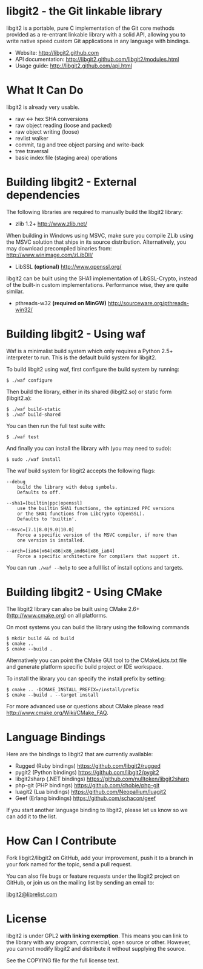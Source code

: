 libgit2 - the Git linkable library
======================

libgit2 is a portable, pure C implementation of the Git core methods provided as a
re-entrant linkable library with a solid API, allowing you to write native
speed custom Git applications in any language with bindings.

* Website: <http://libgit2.github.com>
* API documentation: <http://libgit2.github.com/libgit2/modules.html>
* Usage guide: <http://libgit2.github.com/api.html>

What It Can Do
==================================

libgit2 is already very usable.

* raw <-> hex SHA conversions
* raw object reading (loose and packed)
* raw object writing (loose)
* revlist walker
* commit, tag and tree object parsing and write-back
* tree traversal
* basic index file (staging area) operations

Building libgit2 - External dependencies
========================================

The following libraries are required to manually build the libgit2 library:

* zlib 1.2+ <http://www.zlib.net/>

When building in Windows using MSVC, make sure you compile ZLib using the MSVC solution that ships in its source distribution.
Alternatively, you may download precompiled binaries from: <http://www.winimage.com/zLibDll/>

* LibSSL **(optional)** <http://www.openssl.org/>

libgit2 can be built using the SHA1 implementation of LibSSL-Crypto, instead of the built-in custom implementations. Performance wise, they are quite similar.

* pthreads-w32 **(required on MinGW)** <http://sourceware.org/pthreads-win32/>

Building libgit2 - Using waf
======================

Waf is a minimalist build system which only requires a Python 2.5+ interpreter to run. This is the default build system for libgit2.

To build libgit2 using waf, first configure the build system by running:

    $ ./waf configure

Then build the library, either in its shared (libgit2.so) or static form (libgit2.a):

    $ ./waf build-static
    $ ./waf build-shared

You can then run the full test suite with:

    $ ./waf test

And finally you can install the library with (you may need to sudo):

    $ sudo ./waf install

The waf build system for libgit2 accepts the following flags:

	--debug
		build the library with debug symbols.
		Defaults to off.

	--sha1=[builtin|ppc|openssl]
		use the builtin SHA1 functions, the optimized PPC versions
		or the SHA1 functions from LibCrypto (OpenSSL).
		Defaults to 'builtin'.

	--msvc=[7.1|8.0|9.0|10.0]
		Force a specific version of the MSVC compiler, if more than
		one version is installed.

	--arch=[ia64|x64|x86|x86_amd64|x86_ia64]
		Force a specific architecture for compilers that support it.

You can run `./waf --help` to see a full list of install options and
targets.


Building libgit2 - Using CMake
==============================

The libgit2 library can also be built using CMake 2.6+ (<http://www.cmake.org>) on all platforms.

On most systems you can build the library using the following commands

	$ mkdir build && cd build
	$ cmake ..
	$ cmake --build .

Alternatively you can point the CMake GUI tool to the CMakeLists.txt file and generate platform specific build project or IDE workspace.

To install the library you can specify the install prefix by setting:

	$ cmake .. -DCMAKE_INSTALL_PREFIX=/install/prefix
	$ cmake --build . --target install

For more advanced use or questions about CMake please read <http://www.cmake.org/Wiki/CMake_FAQ>.


Language Bindings
==================================

Here are the bindings to libgit2 that are currently available:

* Rugged (Ruby bindings) <https://github.com/libgit2/rugged>
* pygit2 (Python bindings) <https://github.com/libgit2/pygit2>
* libgit2sharp (.NET bindings) <https://github.com/nulltoken/libgit2sharp>
* php-git (PHP bindings) <https://github.com/chobie/php-git>
* luagit2 (Lua bindings) <https://github.com/Neopallium/luagit2>
* Geef (Erlang bindings) <https://github.com/schacon/geef>

If you start another language binding to libgit2, please let us know so
we can add it to the list.

How Can I Contribute
==================================

Fork libgit2/libgit2 on GitHub, add your improvement, push it to a branch
in your fork named for the topic, send a pull request.

You can also file bugs or feature requests under the libgit2 project on
GitHub, or join us on the mailing list by sending an email to:

libgit2@librelist.com


License 
==================================
libgit2 is under GPL2 **with linking exemption**. This means you
can link to the library with any program, commercial, open source or
other.  However, you cannot modify libgit2 and distribute it without
supplying the source.

See the COPYING file for the full license text.
